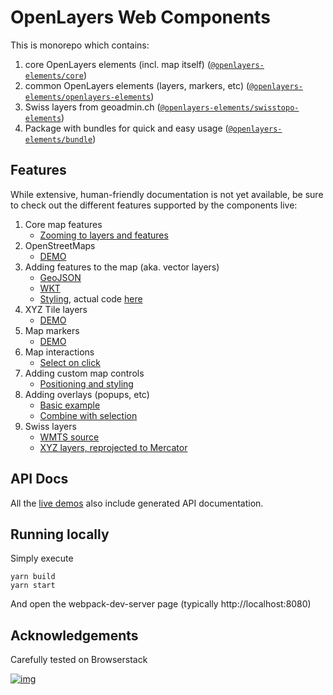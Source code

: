 # OpenLayers Web Components

This is monorepo which contains: 

1. core OpenLayers elements (incl. map itself) ([`@openlayers-elements/core`](elements/openlayers-core))
1. common OpenLayers elements (layers, markers, etc) ([`@openlayers-elements/openlayers-elements`](elements/openlayers-elements))
1. Swiss layers from geoadmin.ch ([`@openlayers-elements/swisstopo-elements`](elements/swisstopo-elements))
1. Package with bundles for quick and easy usage ([`@openlayers-elements/bundle`](budle))

## Features

While extensive, human-friendly documentation is not yet available, be sure to check out the different features
supported by the components live:

1. Core map features
    * [Zooming to layers and features](https://openlayers-elements.netlify.com/#/elements/ol-map/demos/zoom-to-extent)
1. OpenStreetMaps
    * [DEMO](https://openlayers-elements.netlify.com/#/elements/ol-layer-openstreetmap/demos/standard-map)
1. Adding features to the map (aka. vector layers)
    * [GeoJSON](https://openlayers-elements.netlify.com/#/elements/ol-layer-geojson/demos/demo/select/)
    * [WKT](https://openlayers-elements.netlify.com/#/elements/ol-layer-wkt/demos/demo/wkt/)
    * [Styling](https://openlayers-elements.netlify.com/#/elements/ol-layer-vector/demos/styling), actual code [here](https://github.com/zazuko/openlayers-elements/blob/master/demos/demo/vector-styling/styled-map.js#L53)
1. XYZ Tile layers
    * [DEMO](https://openlayers-elements.netlify.com/#/elements/ol-layer-xyz/demos/demo/xyz/)
1. Map markers
    * [DEMO](https://openlayers-elements.netlify.com/#/elements/ol-marker-icon/demos/demo/markers/)
1. Map interactions
    * [Select on click](https://openlayers-elements.netlify.com/#/elements/ol-select/demos/demo/select/)
1. Adding custom map controls
    * [Positioning and styling](https://openlayers-elements.netlify.com/#/elements/ol-control/demos/demo/control/)
1. Adding overlays (popups, etc)
    * [Basic example](https://openlayers-elements.netlify.com/#/elements/ol-overlay/demos/basic-example)
    * [Combine with selection](https://openlayers-elements.netlify.com/#/elements/ol-overlay/demos/combined-with-ol-select)
1. Swiss layers
    * [WMTS source](https://openlayers-elements.netlify.com/#/elements/swisstopo-wmts/demos/demo/swiss-topo/)
    * [XYZ layers, reprojected to Mercator](https://openlayers-elements.netlify.com/#/elements/swisstopo-reprojected/demos/demo/swiss-reprojected/)

## API Docs

All the [live demos][demo] also include generated API documentation.

## Running locally

Simply execute

```
yarn build
yarn start
```

And open the webpack-dev-server page (typically http://localhost:8080)

[wa]: https://shop.swisstopo.admin.ch/en/products/geoservice/swisstopo_geoservices/WMTS_info
[demo]: https://openlayers-elements.netlify.com/

## Acknowledgements

Carefully tested on Browserstack

[![img](https://github.com/zazuko/openlayers-elements/raw/master/assets/Browserstack-logo%402x.png)](https://www.browserstack.com/open-source)
